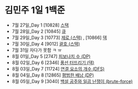 # 김민주 1일 1백준

-   7월 27일_Day 1 [10828] [스택](./230727_day1/10828_스택.py)
-   7월 28일_Day 2 [10845] [큐](./230728_day2/10845_큐.py)
-   7월 29일_Day 3 [10773] [제로 (스택)](./230729_day3/10773_제로_(스택).py) , [10866] [덱](./230729_day3/10866_덱.py)
-   7월 30일_Day 4 [9012] [괄호 (스택)](./230730_day4/9012_괄호_(스택).py)
-   7월 31일 자다가 못함 ㅋ ㅠ
-   8월 01일_Day 5 [2747] [피보나치 수 (DP)](./230801_day5/2747_피보나치_수_(DP).py)
-   8월 02일_Day 6 [2346] [풍선 터뜨리기 (덱)](./230802_day6/2346_풍선_터뜨리기_(덱).py)
-   8월 03일_Day 7 [11724] [연결 요소의 개수 (DFS)](./230803_day7/11724_연결_요소의_개수_(DFS).py)
-   8월 04일_Day 8 [12865] [평범한 배낭 (DP)](./230804_day8/12865_평범한_배낭_(DP).py)
-   8월 05일_Day 9 [3040] [백설 공주와 일곱 난쟁이 (brute-force)](./230805_day9/3040_백설_공주와_일곱_난쟁이_(brute-force).py)
